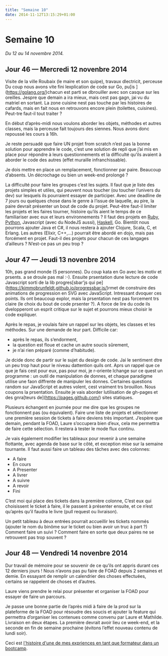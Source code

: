 ```yaml
---
title: "Semaine 10"
date: 2014-11-12T13:15:29+01:00
---
```


Semaine 10
==========

*Du 12 au 14 novembre 2014.*

Jour 46 — Mercredi 12 novenbre 2014
-----------------------------------

Visite de la ville Roubaix (le maire et son quipe), travaux dlectricit,
perceuse Du coup nous avons vite fini lexplication de code sur Go,
pu\[is \](https://golang.org/)chacun est parti se dbrouiller avec son
casque sur les oreilles. Jespre que demain a ira mieux, mais cest pas
gagn, jai vu du matriel en sortant. La zone cuisine nest pas touche par
les histoires de cafards, mais en fait nous en retrouvons encore plein
(toilettes, cuisines). Peut-tre faut-il tout traiter ?

En début d’après-midi nous voulons aborder les objets, méthodes et
autres classes, mais la perceuse fait toujours des siennes. Nous avons
donc repoussé les cours à 16h.

Je reste persuadé que faire UN projet from scratch n’est pas la bonne
solution pour apprendre le code, c’est une solution de repli que j’ai
mis en place pour répondre à leurs questionnements et la difficulté
qu’ils avaient à aborder le code des autres (effet muraille
infranchissable).

Je dois mettre en place un remplacement, fonctionner par paire. Beaucoup
d’absents. Un décrochage ou bien un week-end prolongé ?

La difficulté pour faire les groupes c’est les sujets. Il faut que je
liste des projets simples et utiles, qui peuvent nous toucher (ou
toucher l’univers du dev) sur lesquels ils pourraient essayer de
participer. Avec une deadline de 7 jours ou quelques chose dans le genre
à l’issue de laquelle, au pire, la paire devrait présenter un bout de
code du projet. Peut-être faut-il limiter les projets et les faires
tourner, histoire qu’ils aient le temps de ce familiariser avec eux et
leurs environnements ? Il faut des projets en
[Ruby](https://ruby-lang.org), [Python](https://www.python.org),
Javascript (avec du NodeJS aussi), [Haskell](https://www.haskell.org/),
Go. Bientôt nous pourrons ajouter Java et C\#, il nous restera à ajouter
Clojure, Scala, C, et Erlang. Les autres (Elixir, C++,…) pourrait être
abordé en dojo, mais pas forcément en projet. Faut-il des projets pour
chacun de ces langages d’ailleurs ? N’est-ce pas un peu trop ?

Jour 47 — Jeudi 13 novenbre 2014
--------------------------------

10h, pas grand monde (5 personnes). Du coup kata en Go avec les motiv et
prsents. a se droule pas mal :-). Ensuite prsentation dune lecture de
code Javascript sorti de la lib progres\[sbar'js qui
pe\](https://kimmobrunfeldt.github.io/progressbar.js/)rmet de construire
des animations de progression en SVG avec JavaScript. Intressant dvoquer
ces points. Ils ont beaucoup explor, mais la prsentation nest pas
forcement trs claire (le choix du bout de code prsenter ?). A force de
lire du code ils dvelopperont un esprit critique sur le sujet et
pourrons mieux choisir le code expliquer.

Après le repas, je voulais faire un rappel sur les objets, les classes
et les méthodes. Sur une demande de leur part. Difficile car:

-   après le repas, ils s’endorment,
-   la question est floue et cache un autre soucis sûrement,
-   je n’ai rien préparé (comme d’habitude).

Je dcide donc de partir sur le sujet du design de code. Jai le sentiment
dtre un peu trop haut pour le niveau dattention quils ont. Aprs un
rappel que ce que je fais cest pour eux, pas pour moi, je r-oriente
lchange sur ce quest un programme : un outil de manipulation de donnes,
et chaque paradigme utilise une faon diffrente de manipuler les donnes.
Certaines questions random sur JavaScript et autres volent, cest
vraiment trs brouillon. Nous coupons la prsentation. Ensuite je vais
aborder lutilisation de gh-pages et des gnra\[teurs
de\](https://pages.github.com/) sites statiques.

Plusieurs échangent en journée pour me dire que les groupes ne
fonctionnent pas (ou équivalent). Faire une liste de projets et
sélectionner une première session de tickets à faire deviens très
important. J’espère que demain, pendant la FOAD, Laure s’occupera bien
d’eux, cela me permettra de faire cette sélection. Il restera à tester
le mode flux continu.

Je vais également modifier les tableaux pour revenir à une semaine
flottante, avec agenda de base sur le côté, et exception mise sur la
semaine tournante. Il faut aussi faire un tableau des tâches avec des
colonnes:

-   A faire
-   En cours
-   A Presenter
-   A livrer
-   A suivre
-   A revoir
-   Fini

C’est moi qui place des tickets dans la première colonne, C’est eux qui
choisissent le ticket à faire, il le passent à présenter ensuite, et ce
n’est qu’après qu’il faudra le livre (pull request ou livraison).

Un petit tableau à deux entrées pourrait accueillir les tickets nommés
(ajouter le nom du binôme sur le ticket ou bien avoir un truc à part ?)
Comment faire un suivi ? Comment faire en sorte que deux paires ne se
retrouvent pas trop souvent ?

Jour 48 — Vendredi 14 novenbre 2014
-----------------------------------

Dur travail de mémoire pour se souvenir de ce qu’ils ont appris durant
ces 12 derniers jours ! Nous n’avons pas pu faire de FOAD depuis 2
semaines et demie. En essayant de remplir un calendrier des choses
effectuées, certains se rappelent de choses et d’autres.

Laure viens prendre le relai pour présenter et organiser la FOAD pour
essayer de faire un parcours.

Je passe une bonne partie de l’après midi à faire de la prod sur la
plateforme de la FOAD pour résoudre des soucis et ajouter la feature qui
permettra d’organiser les contenues comme convenu par Laure et Mathilde.
Livraison en deux étapes. La première devrait avoir lieu ce week-end, et
la seconde en fin de semaine prochaine (évitons l’effet nouveau contenu
de lundi soir).

Ceci est [l'histoire d'une de mes expriences en tant que formateur dans
un bootcamp](https://yaf.github.io/journal-d-un-formateur-en-2015/).
